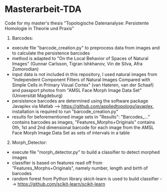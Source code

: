 # Masterarbeit-TDA

Code for my master's thesis "Topologische Datenanalyse: Persistente Homologie in Theorie und Praxis"

1. Barcodes: 
* execute file "barcode_creation.py" to preprocess data from images and to calculate the persistence barcodes
* method is adapted to "On the Local Behavior of Spaces of Natural Images" (Gunnar Carlsson, Tigran Ishkhanov, Vin de Silva, Afra Zomorodian)
* input data is not included in this repository, I used natural images from 
		"Independent Component Filters of Natural Images Compared with Simple Cells in Primary Visual Cortex" (van Hateren, van der Schaaf)
		and passport photos from 
		"AMSL Face Morph Image Data Set" (Universität Magdeburg)
* persistence barcodes are determined using the software package Javaplex via Matlab --> https://github.com/appliedtopology/javaplex,
    installation is required to run "barcode_creation.py"
* results for beforementioned image sets in "Results": "Barcodes_..." contains barcodes as images, "Features_Morphs+Originals" contains 0th, 1st and 2nd dimensional barcode for each image from the AMSL Face Morph Image Data Set as sets of intervals in a table
    


2. Morph_Detector:
* execute file "morph_detector.py" to build a classifier to detect morphed images
* classifier is based on features read off from "Features_Morphs+Originals", namely number, length and birth of barcodes
* random forest from Python library skicit-learn is used to build classifier --> https://github.com/scikit-learn/scikit-learn

